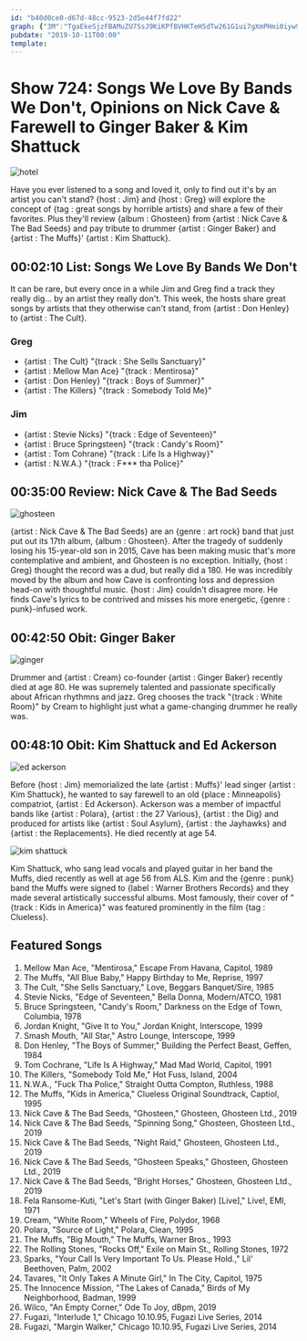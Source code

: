```yaml
---
id: "b40d0ce0-d67d-48cc-9523-2d5e44f7fd22"
graph: {"3M":"TgaEkeSjzFBAMuZU7SsJ9KiKPfBVHKTeH5dTw261G1ui7gXmPHmi0iyw9PKh2fSA58CQcmBLfgIFemef","1MC":"2PjR1eeopj"}
pubdate: "2019-10-11T00:00"
template: 
---
```






# Show 724: Songs We Love By Bands We Don't, Opinions on Nick Cave & Farewell to Ginger Baker & Kim Shattuck

![hotel](https://static.soundopinions.org/images/2019/hotel_california.jpg)

Have you ever listened to a song and loved it, only to find out it's by an artist you can't stand? {host : Jim} and {host : Greg} will explore the concept of {tag : great songs by horrible artists} and share a few of their favorites. Plus they'll review {album : Ghosteen} from {artist : Nick Cave & The Bad Seeds} and pay tribute to drummer {artist : Ginger Baker} and {artist : The Muffs}' {artist : Kim Shattuck}.



## 00:02:10 List: Songs We Love By Bands We Don't

It can be rare, but every once in a while Jim and Greg find a track they really dig... by an artist they really don't. This week, the hosts share great songs by artists that they otherwise can't stand, from {artist : Don Henley} to {artist : The Cult}.


### Greg

- {artist : The Cult} "{track : She Sells Sanctuary}"
- {artist : Mellow Man Ace} "{track : Mentirosa}"
- {artist : Don Henley}  "{track : Boys of Summer}"
- {artist : The Killers} "{track : Somebody Told Me}"


### Jim

- {artist : Stevie Nicks} "{track : Edge of Seventeen}"
- {artist : Bruce Springsteen} "{track : Candy's Room}"
- {artist : Tom Cohrane} "{track : Life Is a Highway}"
- {artist : N.W.A.} "{track : F*** tha Police}"



## 00:35:00 Review: Nick Cave & The Bad Seeds

![ghosteen](https://static.soundopinions.org/assets/724/1MC0.jpg)

{artist : Nick Cave & The Bad Seeds} are an {genre : art rock} band that just put out its 17th album, {album : Ghosteen}. After the tragedy of suddenly losing his 15-year-old son in 2015, Cave has been making music that's more contemplative and ambient, and Ghosteen is no exception. Initially, {host : Greg} thought the record was a dud, but really did a 180. He was incredibly moved by the album and how Cave is confronting loss and depression head-on with thoughtful music. {host : Jim} couldn't disagree more. He finds Cave's lyrics to be contrived and misses his more energetic, {genre : punk}-infused work.



## 00:42:50 Obit: Ginger Baker

![ginger](https://static.soundopinions.org/assets/724/1ZE0.jpg)

Drummer and {artist : Cream} co-founder {artist : Ginger Baker} recently died at age 80. He was supremely talented and passionate specifically about African rhythmns and jazz. Greg chooses the track "{track : White Room}" by Cream to highlight just what a game-changing drummer he really was.



## 00:48:10 Obit: Kim Shattuck and Ed Ackerson

![ed ackerson](https://static.soundopinions.org/assets/724/28A0.jpg)

Before {host : Jim} memorialized the late {artist : Muffs}' lead singer {artist : Kim Shattuck}, he wanted to say farewell to an old {place : Minneapolis} compatriot, {artist : Ed Ackerson}. Ackerson was a member of impactful bands like {artist : Polara}, {artist : the 27 Various}, {artist : the Dig} and produced for artists like {artist : Soul Asylum}, {artist : the Jayhawks} and {artist : the Replacements}. He died recently at age 54.

![kim shattuck](https://static.soundopinions.org/assets/724/28A1.jpg)

Kim Shattuck, who sang lead vocals and played guitar in her band the Muffs, died recently as well at age 56 from ALS. Kim and the {genre : punk} band the Muffs were signed to {label : Warner Brothers Records} and they made several artistically successful albums. Most famously, their cover of "{track : Kids in America}" was featured prominently in the film {tag : Clueless}.



## Featured Songs

1. Mellow Man Ace, "Mentirosa," Escape From Havana, Capitol, 1989
2. The Muffs, "All Blue Baby," Happy Birthday to Me, Reprise, 1997
3. The Cult, "She Sells Sanctuary," Love, Beggars Banquet/Sire, 1985
4. Stevie Nicks, "Edge of Seventeen," Bella Donna, Modern/ATCO, 1981
5. Bruce Springsteen, "Candy's Room," Darkness on the Edge of Town, Columbia, 1978
6. Jordan Knight, "Give It to You," Jordan Knight, Interscope, 1999
7. Smash Mouth, "All Star," Astro Lounge, Interscope, 1999
8. Don Henley, "The Boys of Summer," Building the Perfect Beast, Geffen, 1984
9. Tom Cochrane, "Life Is A Highway," Mad Mad World, Capitol, 1991
10. The Killers, "Somebody Told Me," Hot Fuss, Island, 2004
11. N.W.A., "Fuck Tha Police," Straight Outta Compton, Ruthless, 1988
12. The Muffs, "Kids in America," Clueless Original Soundtrack, Captiol, 1995
13. Nick Cave & The Bad Seeds, "Ghosteen," Ghosteen, Ghosteen Ltd., 2019
14. Nick Cave & The Bad Seeds, "Spinning Song," Ghosteen, Ghosteen Ltd., 2019
15. Nick Cave & The Bad Seeds, "Night Raid," Ghosteen, Ghosteen Ltd., 2019
16. Nick Cave & The Bad Seeds, "Ghosteen Speaks," Ghosteen, Ghosteen Ltd., 2019
17. Nick Cave & The Bad Seeds, "Bright Horses," Ghosteen, Ghosteen Ltd., 2019
18. Fela Ransome-Kuti, "Let's Start (with Ginger Baker) [Live]," Live!, EMI, 1971
19. Cream, "White Room," Wheels of Fire, Polydor, 1968
20. Polara, "Source of Light," Polara, Clean, 1995
21. The Muffs, "Big Mouth," The Muffs, Warner Bros., 1993
22. The Rolling Stones, "Rocks Off," Exile on Main St., Rolling Stones, 1972
23. Sparks, "Your Call Is Very Important To Us. Please Hold.," Lil' Beethoven, Palm, 2002
24. Tavares, "It Only Takes A Minute Girl," In The City, Capitol, 1975
25. The Innocence Mission, "The Lakes of Canada," Birds of My Neighborhood, Badman, 1999
26. Wilco, "An Empty Corner," Ode To Joy, dBpm, 2019
27. Fugazi, "Interlude 1," Chicago 10.10.95, Fugazi Live Series, 2014
28. Fugazi, "Margin Walker," Chicago 10.10.95, Fugazi Live Series, 2014